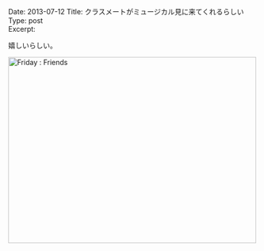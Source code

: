 Date: 2013-07-12 
Title: クラスメートがミュージカル見に来てくれるらしい
Type: post  
Excerpt: 

嬉しいらしい。

<a href="http://www.flickr.com/photos/hdknr/9286877727/" title="Friday : Friends by hidelafoglia, on Flickr"><img src="https://farm4.staticflickr.com/3784/9286877727_011ee356cb.jpg" width="500" height="375" alt="Friday : Friends"></a>